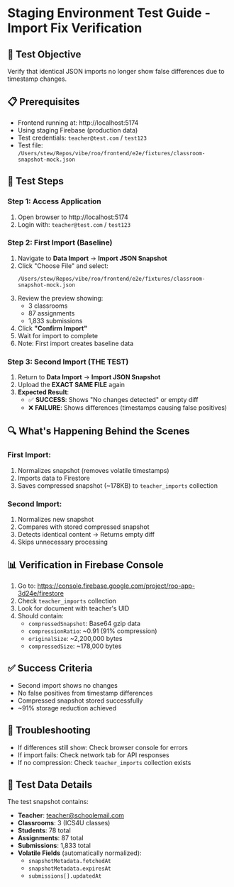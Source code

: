 # Staging Environment Test Guide - Import Fix Verification

## 🎯 Test Objective
Verify that identical JSON imports no longer show false differences due to timestamp changes.

## 📋 Prerequisites
- Frontend running at: http://localhost:5174
- Using staging Firebase (production data)
- Test credentials: `teacher@test.com` / `test123`
- Test file: `/Users/stew/Repos/vibe/roo/frontend/e2e/fixtures/classroom-snapshot-mock.json`

## 🧪 Test Steps

### Step 1: Access Application
1. Open browser to http://localhost:5174
2. Login with: `teacher@test.com` / `test123`

### Step 2: First Import (Baseline)
1. Navigate to **Data Import** → **Import JSON Snapshot**
2. Click "Choose File" and select:
   ```
   /Users/stew/Repos/vibe/roo/frontend/e2e/fixtures/classroom-snapshot-mock.json
   ```
3. Review the preview showing:
   - 3 classrooms
   - 87 assignments 
   - 1,833 submissions
4. Click **"Confirm Import"**
5. Wait for import to complete
6. Note: First import creates baseline data

### Step 3: Second Import (THE TEST)
1. Return to **Data Import** → **Import JSON Snapshot**
2. Upload the **EXACT SAME FILE** again
3. **Expected Result**: 
   - ✅ **SUCCESS**: Shows "No changes detected" or empty diff
   - ❌ **FAILURE**: Shows differences (timestamps causing false positives)

## 🔍 What's Happening Behind the Scenes

### First Import:
1. Normalizes snapshot (removes volatile timestamps)
2. Imports data to Firestore
3. Saves compressed snapshot (~178KB) to `teacher_imports` collection

### Second Import:
1. Normalizes new snapshot
2. Compares with stored compressed snapshot
3. Detects identical content → Returns empty diff
4. Skips unnecessary processing

## 📊 Verification in Firebase Console

1. Go to: https://console.firebase.google.com/project/roo-app-3d24e/firestore
2. Check `teacher_imports` collection
3. Look for document with teacher's UID
4. Should contain:
   - `compressedSnapshot`: Base64 gzip data
   - `compressionRatio`: ~0.91 (91% compression)
   - `originalSize`: ~2,200,000 bytes
   - `compressedSize`: ~178,000 bytes

## ✅ Success Criteria
- Second import shows no changes
- No false positives from timestamp differences
- Compressed snapshot stored successfully
- ~91% storage reduction achieved

## 🐛 Troubleshooting
- If differences still show: Check browser console for errors
- If import fails: Check network tab for API responses
- If no compression: Check `teacher_imports` collection exists

## 📝 Test Data Details
The test snapshot contains:
- **Teacher**: teacher@schoolemail.com
- **Classrooms**: 3 (ICS4U classes)
- **Students**: 78 total
- **Assignments**: 87 total
- **Submissions**: 1,833 total
- **Volatile Fields** (automatically normalized):
  - `snapshotMetadata.fetchedAt`
  - `snapshotMetadata.expiresAt`
  - `submissions[].updatedAt`